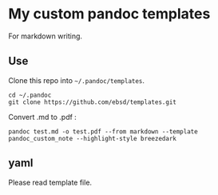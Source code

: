 # My custom pandoc templates

For markdown writing.

## Use

Clone this repo into `~/.pandoc/templates`.

```
cd ~/.pandoc
git clone https://github.com/ebsd/templates.git
```

Convert .md to .pdf :

```
pandoc test.md -o test.pdf --from markdown --template pandoc_custom_note --highlight-style breezedark
```

## yaml

Please read template file.
